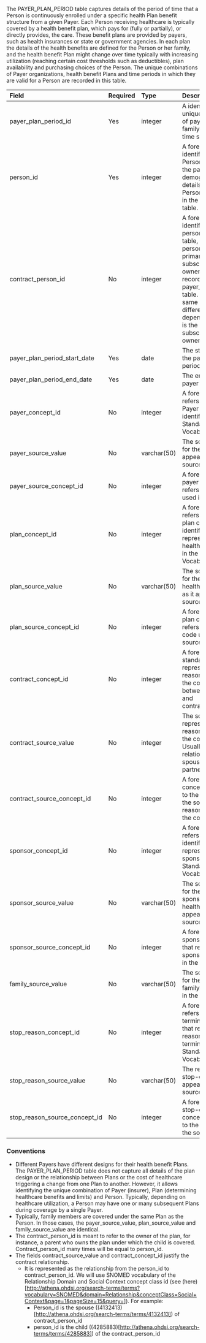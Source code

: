 The PAYER_PLAN_PERIOD table captures details of the period of time that a Person is continuously enrolled under a specific health Plan benefit structure from a given Payer. Each Person receiving healthcare is typically covered by a health benefit plan, which pays for (fully or partially), or directly provides, the care. These benefit plans are provided by payers, such as health insurances or state or government agencies. In each plan the details of the health benefits are defined for the Person or her family, and the health benefit Plan might change over time typically with increasing utilization (reaching certain cost thresholds such as deductibles), plan availability and purchasing choices of the Person. The unique combinations of Payer organizations, health benefit Plans and time periods in which they are valid for a Person are recorded in this table.

Field|Required|Type|Description
:------------------------------|:--------|:------------|:----------------------------------------------
|payer_plan_period_id			|Yes|integer|A identifier for each unique combination of payer, plan, family code and time span.|
|person_id						|Yes|integer|A foreign key identifier to the Person covered by the payer. The demographic details of that Person are stored in the PERSON table.|
|contract_person_id				|No|integer|A foreign key identifier to the person_id in person table, for the person who is the primary subscriber/contract owner for the record in the payer_plan_period table. Maybe the same person or different person, depending on who is the primary subscriber/contract owner.|
|payer_plan_period_start_date	|Yes|date|The start date of the payer plan period.|
|payer_plan_period_end_date		|Yes|date|The end date of the payer plan period.|
|payer_concept_id				|No|integer|A foreign key that refers to a standard Payer concept identifier in the Standarized Vocabularies|
|payer_source_value				|No|varchar(50)|The source code for the payer as it appears in the source data.|
|payer_source_concept_id		|No|integer|A foreign key to a payer concept that refers to the code used in the source.|
|plan_concept_id				|No|integer|A foreign key that refers to a standard plan concept identifier that represents the health benefit plan in the Standardized Vocabularies.|
|plan_source_value				|No|varchar(50)|The source code for the Person's health benefit plan as it appears in the source data.|
|plan_source_concept_id			|No|integer|A foreign key to a plan concept that refers to the plan code used in the source data.|
|contract_concept_id			|No|integer|A foreign key to a standard concept representing the reason justifying the contract between person_id and contract_person_id.|
|contract_source_value			|No|integer|The source code representing the reason justifying the contract. Usually it is family relationship like a spouse, domestic partner, child etc.|
|contract_source_concept_id		|No|integer|A foreign key to a concept that refers to the code used in the source as the reason justifying the contract.|
|sponsor_concept_id				|No|integer|A foreign key that refers to a concept identifier that represents the sponsor in the Standardized Vocabularies.|
|sponsor_source_value			|No|varchar(50)|The source code for the Person's sponsor of the health plan as it appears in the source data.|
|sponsor_source_concept_id		|No|integer|A foreign key to a sponsor concept that refers to the sponsor code used in the source data.|
|family_source_value			|No|varchar(50)|The source code for the Person's family as it appears in the source data.|
|stop_reason_concept_id			|No|integer|A foreign key that refers to a standard termination reason that represents the reason for the termination in the Standardized Vocabularies.|
|stop_reason_source_value		|No|varchar(50)|The reason for stop-coverage as it appears in the source data.|
|stop_reason_source_concept_id	|No|integer|A foreign key to a stop-coverage concept that refers to the code used in the source.|

### Conventions 
  * Different Payers have different designs for their health benefit Plans. The PAYER_PLAN_PERIOD table does not capture all details of the plan design or the relationship between Plans or the cost of healthcare triggering a change from one Plan to another. However, it allows identifying the unique combination of Payer (insurer), Plan (determining healthcare benefits and limits) and Person. Typically, depending on healthcare utilization, a Person may have one or many subsequent Plans during coverage by a single Payer.
  * Typically, family members are covered under the same Plan as the Person. In those cases, the payer_source_value, plan_source_value and family_source_value are identical.
  * The contract_person_id is meant to refer to the owner of the plan, for instance, a parent who owns the plan under which the child is covered. Contract_person_id many times will be equal to person_id.
  * The fields contract_source_value and contract_concept_id justify the contract relationship.
    * It is represented as the relationship from the person_id to contract_person_id. We will use SNOMED vocabulary of the Relationship Domain and Social Context concept class id (see (here)[http://athena.ohdsi.org/search-terms/terms?vocabulary=SNOMED&domain=Relationship&conceptClass=Social+Context&page=1&pageSize=15&query=]). For example:
	  * Person_id is the spouse ((4132413)[http://athena.ohdsi.org/search-terms/terms/4132413]) of contract_person_id 
	  * person_id is the child ((4285883)[http://athena.ohdsi.org/search-terms/terms/4285883]) of the contract_person_id